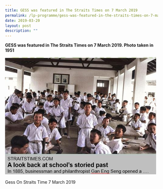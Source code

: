 ```yaml
---
title: GESS was featured in The Straits Times on 7 March 2019
permalink: /lp-programme/gess-was-featured-in-the-straits-times-on-7-march-2019/
date: 2019-03-20
layout: post
description: ""
---
```

**GESS was featured in The Straits Times on 7 March 2019. Photo taken in 1951**

![GESS was featured in The Straits Times on 7 March 2019](/images/GESS-on-Straits-Time-7-March-2019.jpeg)

Gess On Straits Time 7 March 2019
